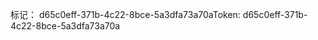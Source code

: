 <span data-ttu-id="660fd-101">标记： d65c0eff-371b-4c22-8bce-5a3dfa73a70a</span><span class="sxs-lookup"><span data-stu-id="660fd-101">Token: d65c0eff-371b-4c22-8bce-5a3dfa73a70a</span></span>